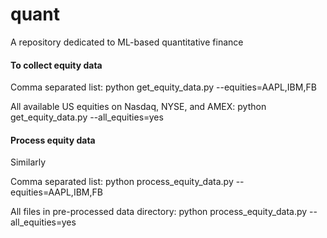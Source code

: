 # quant
A repository dedicated to ML-based quantitative finance

#### To collect equity data
Comma separated list:
python get_equity_data.py --equities=AAPL,IBM,FB

All available US equities on Nasdaq, NYSE, and AMEX:
python get_equity_data.py --all_equities=yes

#### Process equity data
Similarly

Comma separated list:
python process_equity_data.py --equities=AAPL,IBM,FB

All files in pre-processed data directory:
python process_equity_data.py --all_equities=yes
